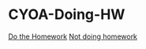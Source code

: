 # CYOA-Doing-HW

[Do the Homework](get-the-grade.md)
[Not doing homework](procrastinate-to-lunch.md)

